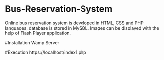 # Bus-Reservation-System

Online bus reservation system is developed in HTML, CSS and PHP languages, database is stored in MySQL. 
Images can be displayed with the help of Flash Player application.

#Installation 
Wamp Server

#Execution 
https://localhost/index1.php
